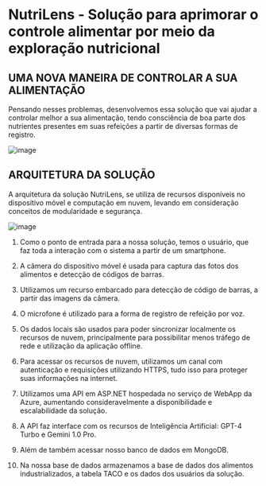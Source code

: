 # NutriLens - Solução para aprimorar o controle alimentar por meio da exploração nutricional

## UMA NOVA MANEIRA DE CONTROLAR A SUA ALIMENTAÇÃO

Pensando nesses problemas, desenvolvemos essa solução que vai
ajudar a controlar melhor a sua alimentação, tendo consciência de
boa parte dos nutrientes presentes em suas refeições a partir de
diversas formas de registro.

![image](https://github.com/user-attachments/assets/6eef63f6-086d-474d-9d5d-1980ad6585dd)

## ARQUITETURA DA SOLUÇÃO

A arquitetura da solução NutriLens, se utiliza de recursos disponíveis no
dispositivo móvel e computação em nuvem, levando em consideração
conceitos de modularidade e segurança.

![image](https://github.com/user-attachments/assets/ef1243b5-c34e-43db-9bdd-aeedcfdb7e97)

1. Como o ponto de entrada para a nossa solução, temos o usuário, que faz toda a
interação com o sistema a partir de um smartphone.

2. A câmera do dispositivo móvel é usada para captura das fotos dos alimentos e
detecção de códigos de barras.

3. Utilizamos um recurso embarcado para detecção de código de barras, a partir
das imagens da câmera.

4. O microfone é utilizado para a forma de registro de refeição por voz.
   
5. Os dados locais são usados para poder sincronizar localmente os recursos de
nuvem, principalmente para possibilitar menos tráfego de rede e utilização da
aplicação offline.

6. Para acessar os recursos de nuvem, utilizamos um canal com autenticação e
requisições utilizando HTTPS, tudo isso para proteger suas informações na
internet.

7. Utilizamos uma API em ASP.NET hospedada no serviço de WebApp da Azure,
aumentando consideravelmente a disponibilidade e escalabilidade da solução.

8. A API faz interface com os recursos de Inteligência Artificial: GPT-4 Turbo e
Gemini 1.0 Pro.

9. Além de também acessar nosso banco de dados em MongoDB.
  
10. Na nossa base de dados armazenamos a base de dados dos alimentos
industrializados, a tabela TACO e os dados dos usuários da solução.
